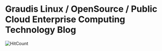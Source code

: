 # Graudis Linux / OpenSource / Public Cloud Enterprise Computing Technology Blog
![HitCount](http://hits.dwyl.com/graudis/graudis/graudisgithubio.svg)
